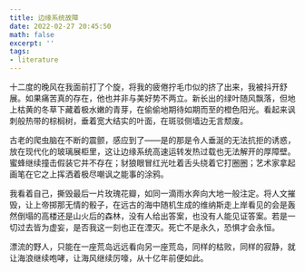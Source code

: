 ```yaml
---
title: 边缘系统故障
date: 2022-02-27 20:45:50
math: false
excerpt: ''
tags:
- literature
---
```


十二度的晚风在我面前打了个旋，将我的疲倦拧毛巾似的挤了出来，我被抖开舒展。如果痛苦真的存在，他也并非与美好势不两立。新长出的绿叶随风飘落，但地上枯黄的冬草下藏着极水嫩的青芽，在偷偷地期待如期而至的橙色阳光。看起来讽刺般热带的棕榈树，垂着宽大结实的叶面，在斑驳侧墙边无言颓废。

古老的爬虫脑在不断的震颤，感应到了——是的那是令人垂涎的无法抗拒的诱惑，放在现代化的玻璃展柜里，这让边缘系统高速运转发热过载也无法解开的厚障壁。蜜蜂继续撞击假装它并不存在；豺狼眼冒红光吐着舌头绕着它打圈圈；艺术家拿起画笔在它之上挥洒着极尽嘲讽之能事的涂鸦。

我看着自己，撕毁最后一片玫瑰花瓣，如同一滴雨水奔向大地一般注定。将人文摧毁，让上帝掷那无情的骰子，在远古的海中随机生成的维纳斯走上岸看见的会是轰然倒塌的高楼还是山火后的森林，没有人给出答案，也没有人能见证答案。若是一切过去皆为虚妄，是否我这一刻也正在湮灭。死亡不是永久，恐惧才会永恒。

漂流的野人，只能在一座荒岛远远看向另一座荒岛，同样的枯败，同样的寂静，就让海浪继续咆哮，让海风继续厉嚎，从十亿年前便如此。